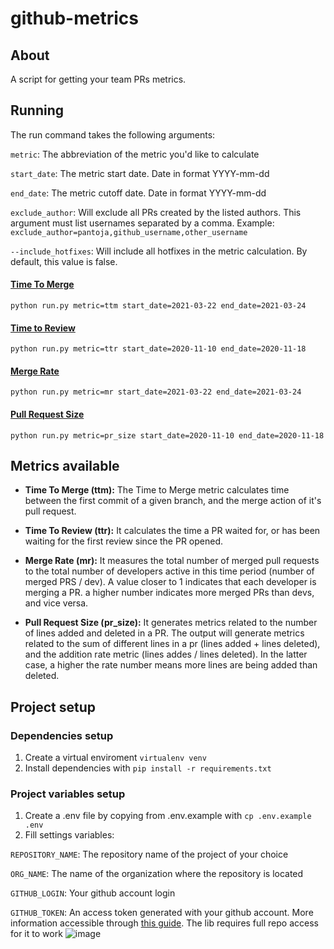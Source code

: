 # github-metrics

## About

A script for getting your team PRs metrics.

## Running

The run command takes the following arguments:

`metric`: The abbreviation of the metric you'd like to calculate

`start_date`: The metric start date. Date in format YYYY-mm-dd

`end_date`: The metric cutoff date. Date in format YYYY-mm-dd

`exclude_author`: Will exclude all PRs created by the listed authors. This argument must list usernames separated by a comma. Example: `exclude_author=pantoja,github_username,other_username`

`--include_hotfixes`: Will include all hotfixes in the metric calculation. By default, this value is false.

#### [Time To Merge](#ttm)
`python run.py metric=ttm start_date=2021-03-22 end_date=2021-03-24`

#### [Time to Review](#ttr)
`python run.py metric=ttr start_date=2020-11-10 end_date=2020-11-18`

#### [Merge Rate](#mr)
`python run.py metric=mr start_date=2021-03-22 end_date=2021-03-24`

#### [Pull Request Size](#pr-size)
`python run.py metric=pr_size start_date=2020-11-10 end_date=2020-11-18`

## Metrics available
- <b id="ttm">Time To Merge (ttm):</b>
The Time to Merge metric calculates time between the first commit of a given branch, and the merge action of it's pull request.

- <b id="ttr">Time To Review (ttr):</b>
It calculates the time a PR waited for, or has been waiting for the first review since the PR opened.

- <b id="mr">Merge Rate (mr):</b>
It measures the total number of merged pull requests to the total number of developers active in this time period (number of merged PRS / dev). A value closer to 1 indicates that each developer is merging a PR. a higher number indicates more merged PRs than devs, and vice versa.

- <b id="pr-size">Pull Request Size (pr_size):</b>
It generates metrics related to the number of lines added and deleted in a PR. The output will generate metrics related to the sum of different lines in a pr (lines added + lines deleted), and the addition rate metric (lines addes / lines deleted). In the latter case, a higher the rate number means more lines are being added than deleted.

## Project setup

### Dependencies setup
1. Create a virtual enviroment `virtualenv venv`
2. Install dependencies with `pip install -r requirements.txt`

### Project variables setup
1. Create a .env file by copying from .env.example with `cp .env.example .env`
2.  Fill settings variables:

`REPOSITORY_NAME`: The repository name of the project of your choice 

`ORG_NAME`: The name of the organization where the repository is located

`GITHUB_LOGIN`: Your github account login

`GITHUB_TOKEN`: An access token generated with your github account.  More information accessible through [this guide](https://docs.github.com/en/github/authenticating-to-github/creating-a-personal-access-token). The lib requires full repo access for it to work ![image](https://user-images.githubusercontent.com/38823219/117503308-27d1ab80-af57-11eb-845c-a8640cfe023d.png)

